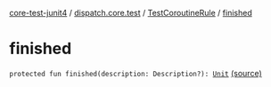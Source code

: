 [core-test-junit4](../../index.md) / [dispatch.core.test](../index.md) / [TestCoroutineRule](index.md) / [finished](./finished.md)

# finished

`protected fun finished(description: Description?): `[`Unit`](https://kotlinlang.org/api/latest/jvm/stdlib/kotlin/-unit/index.html) [(source)](https://github.com/RBusarow/Dispatch/tree/master/core-test-junit4/src/main/java/dispatch/core/test/TestCoroutineRule.kt#L68)
